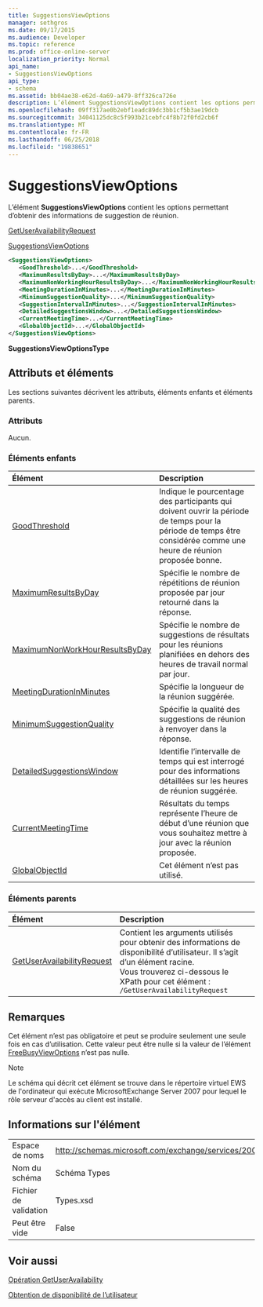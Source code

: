 ```yaml
---
title: SuggestionsViewOptions
manager: sethgros
ms.date: 09/17/2015
ms.audience: Developer
ms.topic: reference
ms.prod: office-online-server
localization_priority: Normal
api_name:
- SuggestionsViewOptions
api_type:
- schema
ms.assetid: bb04ae38-e62d-4a69-a479-8ff326ca726e
description: L’élément SuggestionsViewOptions contient les options permettant d’obtenir des informations de suggestion de réunion.
ms.openlocfilehash: 09ff317ae0b2ebf1eadc89dc3bb1cf5b3ae19dcb
ms.sourcegitcommit: 34041125dc8c5f993b21cebfc4f8b72f0fd2cb6f
ms.translationtype: MT
ms.contentlocale: fr-FR
ms.lasthandoff: 06/25/2018
ms.locfileid: "19838651"
---
```

# <a name="suggestionsviewoptions"></a>SuggestionsViewOptions

L’élément **SuggestionsViewOptions** contient les options permettant d’obtenir des informations de suggestion de réunion. 
  
[GetUserAvailabilityRequest](getuseravailabilityrequest.md)
  
[SuggestionsViewOptions](suggestionsviewoptions.md)
  
```xml
<SuggestionsViewOptions>
   <GoodThreshold>...</GoodThreshold>
   <MaximumResultsByDay>...</MaximumResultsByDay>
   <MaximumNonWorkingHourResultsByDay>...</MaximumNonWorkingHourResultsByDay>
   <MeetingDurationInMinutes>...</MeetingDurationInMinutes>
   <MinimumSuggestionQuality>...</MinimumSuggestionQuality>
   <SuggestionIntervalInMinutes>...</SuggestionIntervalInMinutes>
   <DetailedSuggestionsWindow>...</DetailedSuggestionsWindow>
   <CurrentMeetingTime>...</CurrentMeetingTime>
   <GlobalObjectId>...</GlobalObjectId>
</SuggestionsViewOptions>
```

 **SuggestionsViewOptionsType**
## <a name="attributes-and-elements"></a>Attributs et éléments

Les sections suivantes décrivent les attributs, éléments enfants et éléments parents.
  
### <a name="attributes"></a>Attributs

Aucun.
  
### <a name="child-elements"></a>Éléments enfants

|**Élément**|**Description**|
|:-----|:-----|
|[GoodThreshold](goodthreshold.md) <br/> |Indique le pourcentage des participants qui doivent ouvrir la période de temps pour la période de temps être considérée comme une heure de réunion proposée bonne.  <br/> |
|[MaximumResultsByDay](maximumresultsbyday.md) <br/> |Spécifie le nombre de répétitions de réunion proposée par jour retourné dans la réponse.  <br/> |
|[MaximumNonWorkHourResultsByDay](maximumnonworkhourresultsbyday.md) <br/> |Spécifie le nombre de suggestions de résultats pour les réunions planifiées en dehors des heures de travail normal par jour.  <br/> |
|[MeetingDurationInMinutes](meetingdurationinminutes.md) <br/> |Spécifie la longueur de la réunion suggérée.  <br/> |
|[MinimumSuggestionQuality](minimumsuggestionquality.md) <br/> |Spécifie la qualité des suggestions de réunion à renvoyer dans la réponse.  <br/> |
|[DetailedSuggestionsWindow](detailedsuggestionswindow.md) <br/> |Identifie l’intervalle de temps qui est interrogé pour des informations détaillées sur les heures de réunion suggérée.  <br/> |
|[CurrentMeetingTime](currentmeetingtime.md) <br/> |Résultats du temps représente l’heure de début d’une réunion que vous souhaitez mettre à jour avec la réunion proposée.  <br/> |
|[GlobalObjectId](globalobjectid.md) <br/> |Cet élément n’est pas utilisé.  <br/> |
   
### <a name="parent-elements"></a>Éléments parents

|**Élément**|**Description**|
|:-----|:-----|
|[GetUserAvailabilityRequest](getuseravailabilityrequest.md) <br/> |Contient les arguments utilisés pour obtenir des informations de disponibilité d’utilisateur. Il s’agit d’un élément racine.  <br/> Vous trouverez ci-dessous le XPath pour cet élément :  <br/>  `/GetUserAvailabilityRequest` <br/> |
   
## <a name="remarks"></a>Remarques

Cet élément n’est pas obligatoire et peut se produire seulement une seule fois en cas d’utilisation. Cette valeur peut être nulle si la valeur de l’élément [FreeBusyViewOptions](freebusyviewoptions.md) n’est pas nulle. 
  
> [!NOTE]
> Le schéma qui décrit cet élément se trouve dans le répertoire virtuel EWS de l'ordinateur qui exécute MicrosoftExchange Server 2007 pour lequel le rôle serveur d'accès au client est installé. 
  
## <a name="element-information"></a>Informations sur l'élément

|||
|:-----|:-----|
|Espace de noms  <br/> |http://schemas.microsoft.com/exchange/services/2006/types  <br/> |
|Nom du schéma  <br/> |Schéma Types  <br/> |
|Fichier de validation  <br/> |Types.xsd  <br/> |
|Peut être vide  <br/> |False  <br/> |
   
## <a name="see-also"></a>Voir aussi



[Opération GetUserAvailability](getuseravailability-operation.md)


[Obtention de disponibilité de l’utilisateur](http://msdn.microsoft.com/library/d4133fcb-9b0f-4e6b-aadf-a389da83516a%28Office.15%29.aspx)

